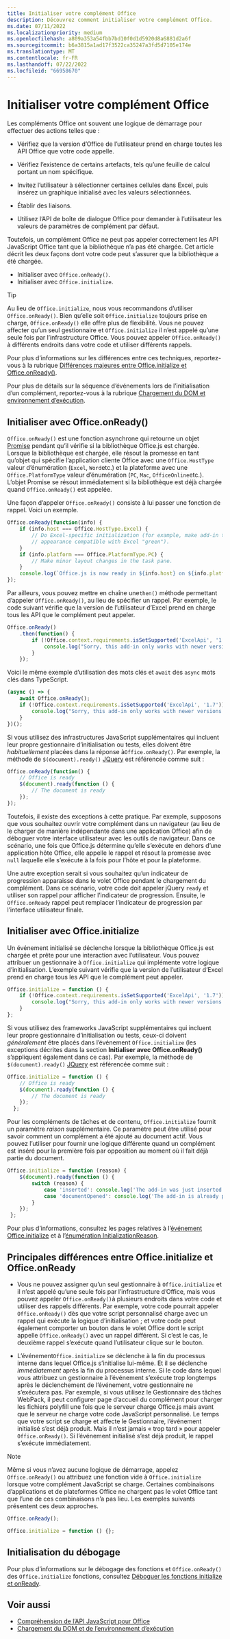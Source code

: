 ```yaml
---
title: Initialiser votre complément Office
description: Découvrez comment initialiser votre complément Office.
ms.date: 07/11/2022
ms.localizationpriority: medium
ms.openlocfilehash: a809a353a54fbb7bd10f0d1d5920d8a6881d2a6f
ms.sourcegitcommit: b6a3815a1ad17f3522ca35247a3fd5d7105e174e
ms.translationtype: MT
ms.contentlocale: fr-FR
ms.lasthandoff: 07/22/2022
ms.locfileid: "66958670"
---
```

# <a name="initialize-your-office-add-in"></a>Initialiser votre complément Office

Les compléments Office ont souvent une logique de démarrage pour effectuer des actions telles que :

- Vérifiez que la version d’Office de l’utilisateur prend en charge toutes les API Office que votre code appelle.

- Vérifiez l’existence de certains artefacts, tels qu’une feuille de calcul portant un nom spécifique.

- Invitez l’utilisateur à sélectionner certaines cellules dans Excel, puis insérez un graphique initialisé avec les valeurs sélectionnées.

- Établir des liaisons.

- Utilisez l’API de boîte de dialogue Office pour demander à l’utilisateur les valeurs de paramètres de complément par défaut.

Toutefois, un complément Office ne peut pas appeler correctement les API JavaScript Office tant que la bibliothèque n’a pas été chargée. Cet article décrit les deux façons dont votre code peut s’assurer que la bibliothèque a été chargée.

- Initialiser avec `Office.onReady()`.
- Initialiser avec `Office.initialize`.

> [!TIP]
> Au lieu de `Office.initialize`, nous vous recommandons d’utiliser `Office.onReady()`. Bien qu’elle soit `Office.initialize` toujours prise en charge, `Office.onReady()` elle offre plus de flexibilité. Vous ne pouvez affecter qu’un seul gestionnaire et `Office.initialize` il n’est appelé qu’une seule fois par l’infrastructure Office. Vous pouvez appeler `Office.onReady()` à différents endroits dans votre code et utiliser différents rappels.
> 
> Pour plus d’informations sur les différences entre ces techniques, reportez-vous à la rubrique [Différences majeures entre Office.initialize et Office.onReady()](#major-differences-between-officeinitialize-and-officeonready).

Pour plus de détails sur la séquence d’événements lors de l’initialisation d’un complément, reportez-vous à la rubrique [Chargement du DOM et environnement d’exécution](loading-the-dom-and-runtime-environment.md).

## <a name="initialize-with-officeonready"></a>Initialiser avec Office.onReady()

`Office.onReady()` est une fonction asynchrone qui retourne un objet [Promise](https://developer.mozilla.org/docs/Web/JavaScript/Reference/Global_Objects/Promise) pendant qu’il vérifie si la bibliothèque Office.js est chargée. Lorsque la bibliothèque est chargée, elle résout la promesse en tant qu’objet qui spécifie l’application cliente Office avec une `Office.HostType` valeur d’énumération (`Excel`, `Word`etc.) et la plateforme avec une `Office.PlatformType` valeur d’énumération (`PC`, `Mac`, `OfficeOnline`etc.). L’objet Promise se résout immédiatement si la bibliothèque est déjà chargée quand `Office.onReady()` est appelée.

Une façon d’appeler `Office.onReady()` consiste à lui passer une fonction de rappel. Voici un exemple.

```js
Office.onReady(function(info) {
    if (info.host === Office.HostType.Excel) {
        // Do Excel-specific initialization (for example, make add-in task pane's
        // appearance compatible with Excel "green").
    }
    if (info.platform === Office.PlatformType.PC) {
        // Make minor layout changes in the task pane.
    }
    console.log(`Office.js is now ready in ${info.host} on ${info.platform}`);
});
```

Par ailleurs, vous pouvez mettre en chaîne une`then()` méthode permettant d’appeler `Office.onReady()`, au lieu de spécifier un rappel. Par exemple, le code suivant vérifie que la version de l’utilisateur d’Excel prend en charge tous les API que le complément peut appeler.

```js
Office.onReady()
    .then(function() {
        if (!Office.context.requirements.isSetSupported('ExcelApi', '1.7')) {
            console.log("Sorry, this add-in only works with newer versions of Excel.");
        }
    });
```

Voici le même exemple d’utilisation des mots clés et `await` des `async` mots clés dans TypeScript.

```typescript
(async () => {
    await Office.onReady();
    if (!Office.context.requirements.isSetSupported('ExcelApi', '1.7')) {
        console.log("Sorry, this add-in only works with newer versions of Excel.");
    }
})();
```

Si vous utilisez des infrastructures JavaScript supplémentaires qui incluent leur propre gestionnaire d’initialisation ou tests, elles doivent être *habituellement* placées dans la réponse à`Office.onReady()`. Par exemple, la méthode de `$(document).ready()` [JQuery](https://jquery.com) est référencée comme suit :

```js
Office.onReady(function() {
    // Office is ready
    $(document).ready(function () {
        // The document is ready
    });
});
```

Toutefois, il existe des exceptions à cette pratique. Par exemple, supposons que vous souhaitez ouvrir votre complément dans un navigateur (au lieu de le charger de manière indépendante dans une application Office) afin de déboguer votre interface utilisateur avec les outils de navigateur. Dans ce scénario, une fois que Office.js détermine qu’elle s’exécute en dehors d’une application hôte Office, elle appelle le rappel et résout la promesse avec `null` laquelle elle s’exécute à la fois pour l’hôte et pour la plateforme.

Une autre exception serait si vous souhaitez qu’un indicateur de progression apparaisse dans le volet Office pendant le chargement du complément. Dans ce scénario, votre code doit appeler jQuery `ready` et utiliser son rappel pour afficher l’indicateur de progression. Ensuite, le `Office.onReady` rappel peut remplacer l’indicateur de progression par l’interface utilisateur finale.

## <a name="initialize-with-officeinitialize"></a>Initialiser avec Office.initialize

Un événement initialisé se déclenche lorsque la bibliothèque Office.js est chargée et prête pour une interaction avec l’utilisateur. Vous pouvez attribuer un gestionnaire à `Office.initialize` qui implémente votre logique d’initialisation. L’exemple suivant vérifie que la version de l’utilisateur d’Excel prend en charge tous les API que le complément peut appeler.

```js
Office.initialize = function () {
    if (!Office.context.requirements.isSetSupported('ExcelApi', '1.7')) {
        console.log("Sorry, this add-in only works with newer versions of Excel.");
    }
};
```

Si vous utilisez des frameworks JavaScript supplémentaires qui incluent leur propre gestionnaire d’initialisation ou tests, ceux-ci doivent *généralement* être placés dans l’événement `Office.initialize` (les exceptions décrites dans la section **Initialiser avec Office.onReady()** s’appliquent également dans ce cas). Par exemple, la méthode de `$(document).ready()` [JQuery](https://jquery.com) est référencée comme suit :

```js
Office.initialize = function () {
    // Office is ready
    $(document).ready(function () {
        // The document is ready
    });
  };
```

Pour les compléments de tâches et de contenu, `Office.initialize` fournit un paramètre _raison_ supplémentaire. Ce paramètre peut être utilisé pour savoir comment un complément a été ajouté au document actif. Vous pouvez l’utiliser pour fournir une logique différente quand un complément est inséré pour la première fois par opposition au moment où il fait déjà partie du document.

```js
Office.initialize = function (reason) {
    $(document).ready(function () {
        switch (reason) {
            case 'inserted': console.log('The add-in was just inserted.');
            case 'documentOpened': console.log('The add-in is already part of the document.');
        }
    });
 };
```

Pour plus d’informations, consultez les pages relatives à l’[événement Office.initialize](/javascript/api/office) et à l’[énumération InitializationReason](/javascript/api/office/office.initializationreason).

## <a name="major-differences-between-officeinitialize-and-officeonready"></a>Principales différences entre Office.initialize et Office.onReady

- Vous ne pouvez assigner qu’un seul gestionnaire à `Office.initialize` et il n’est appelé qu’une seule fois par l’infrastructure d’Office, mais vous pouvez appeler `Office.onReady()`à plusieurs endroits dans votre code et utiliser des rappels différents. Par exemple, votre code pourrait appeler `Office.onReady()` dès que votre script personnalisé charge avec un rappel qui exécute la logique d’initialisation ; et votre code peut également comporter un bouton dans le volet Office dont le script appelle `Office.onReady()` avec un rappel différent. Si c’est le cas, le deuxième rappel s’exécute quand l’utilisateur clique sur le bouton.

- L’événement`Office.initialize` se déclenche à la fin du processus interne dans lequel Office.js s’initialise lui-même. Et il se déclenche *immédiatement* après la fin du processus interne. Si le code dans lequel vous attribuez un gestionnaire à l’événement s’exécute trop longtemps après le déclenchement de l’événement, votre gestionnaire ne s’exécutera pas. Par exemple, si vous utilisez le Gestionnaire des tâches WebPack, il peut configurer page d’accueil du complément pour charger les fichiers polyfill une fois que le serveur charge Office.js mais avant que le serveur ne charge votre code JavaScript personnalisé. Le temps que votre script se charge et affecte le Gestionnaire, l’événement initialisé s’est déjà produit. Mais il n’est jamais « trop tard » pour appeler `Office.onReady()`. Si l’événement initialisé s’est déjà produit, le rappel s’exécute immédiatement.

> [!NOTE]
> Même si vous n’avez aucune logique de démarrage, appelez `Office.onReady()` ou attribuez une fonction vide à `Office.initialize` lorsque votre complément JavaScript se charge. Certaines combinaisons d’applications et de plateformes Office ne chargent pas le volet Office tant que l’une de ces combinaisons n’a pas lieu. Les exemples suivants présentent ces deux approches.
>
>```js
>Office.onReady();
>```
>
>
>```js
>Office.initialize = function () {};
>```

## <a name="debug-initialization"></a>Initialisation du débogage

Pour plus d’informations sur le débogage des fonctions et `Office.onReady()` des `Office.initialize` fonctions, consultez [Déboguer les fonctions initialize et onReady](../testing/debug-initialize-onready.md).

## <a name="see-also"></a>Voir aussi

- [Compréhension de l’API JavaScript pour Office](understanding-the-javascript-api-for-office.md)
- [Chargement du DOM et de l’environnement d’exécution](loading-the-dom-and-runtime-environment.md)